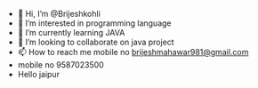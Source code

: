 - 👋 Hi, I’m @Brijeshkohli
- 👀 I’m interested in programming language 
- 🌱 I’m currently learning JAVA
- 💞️ I’m looking to collaborate on java project
- 📫 How to reach me mobile no brijeshmahawar981@gmail.com
- mobile no 9587023500
- Hello jaipur

<!---
Brijeshkohli/Brijeshkohli is a ✨ special ✨ repository because its `README.md` (this file) appears on your GitHub profile.
You can click the Preview link to take a look at your changes.
--->
